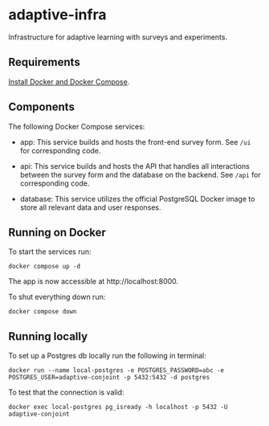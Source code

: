 # adaptive-infra
Infrastructure for adaptive learning with surveys and experiments.

## Requirements
[Install Docker and Docker Compose](https://docs.docker.com/compose/install/).

## Components
The following Docker Compose services:

- app:
    This service builds and hosts the front-end survey form. See
    `/ui` for corresponding code.

- api:
    This service builds and hosts the API that handles all interactions
    between the survey form and the database on the backend. See `/api`
    for corresponding code.

- database:
    This service utilizes the official PostgreSQL Docker image to store
    all relevant data and user responses.

## Running on Docker
To start the services run:
```shell
docker compose up -d
```

The app is now accessible at http://localhost:8000.

To shut everything down run:
```shell
docker compose down
```

## Running locally

To set up a Postgres db locally run the following in terminal:
```
docker run --name local-postgres -e POSTGRES_PASSWORD=abc -e POSTGRES_USER=adaptive-conjoint -p 5432:5432 -d postgres
```

To test that the connection is valid:
```
docker exec local-postgres pg_isready -h localhost -p 5432 -U adaptive-conjoint
```